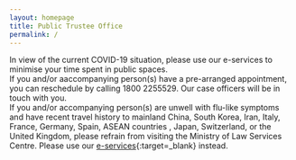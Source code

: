 ```yaml
---
layout: homepage
title: Public Trustee Office
permalink: /
---
```

<!-- Type your notification here - the notification bar will not appear if this is empty. For other changes, refer to _data/homepage.yml to edit the homepage -->
In view of the current COVID-19 situation, please use our e-services to minimise your time spent in public spaces. <br>If you and/or aaccompanying person(s) have a pre-arranged appointment, you can reschedule by calling 1800 2255529. Our case officers will be in touch with you.<br>If you and/or accompanying person(s) are unwell with flu-like symptoms and have recent travel history to mainland China, South Korea, Iran, Italy, France, Germany, Spain, ASEAN countries , Japan, Switzerland, or the United Kingdom, please refrain from visiting the Ministry of Law Services Centre. Please use our [e-services](https://www.mlaw.gov.sg/e-services){:target=_blank} instead.
